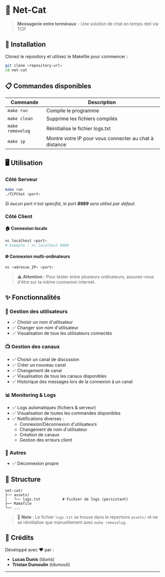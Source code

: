 # 💬 Net-Cat

> **Messagerie entre terminaux** - Une solution de chat en temps réel via TCP

## 🚀 Installation

Clonez le repository et utilisez le Makefile pour commencer :

```bash
git clone <repository-url>
cd net-cat
```

## 📋 Commandes disponibles

| Commande | Description |
|----------|-------------|
| `make run` | Compile le programme |
| `make clean` | Supprime les fichiers compilés |
| `make removelog` | Réinitialise le fichier logs.txt |
| `make ip` | Montre votre IP pour vous connecter au chat à distance |

## 🖥️ Utilisation

### Côté Serveur
```bash
make run
./TCPChat <port>
```
*Si aucun port n'est spécifié, le port **8989** sera utilisé par défaut.*

### Côté Client

#### 🏠 Connexion locale
```bash
nc localhost <port>
# Exemple : nc localhost 8989
```

#### 🌐 Connexion multi-ordinateurs
```bash
nc <adresse_IP> <port>
```

> ⚠️ **Attention** : Pour tester entre plusieurs ordinateurs, assurez-vous d'être sur la même connexion internet.

## ✨ Fonctionnalités

### 👤 Gestion des utilisateurs
- ✅ Choisir un nom d'utilisateur
- ✅ Changer son nom d'utilisateur
- ✅ Visualisation de tous les utilisateurs connectés

### 📺 Gestion des canaux
- ✅ Choisir un canal de discussion
- ✅ Créer un nouveau canal
- ✅ Changement de canal
- ✅ Visualisation de tous les canaux disponibles
- ✅ Historique des messages lors de la connexion à un canal

### 📊 Monitoring & Logs
- ✅ Logs automatiques (fichiers & serveur)
- ✅ Visualisation de toutes les commandes disponibles
- ✅ Notifications diverses :
  - Connexion/Déconnexion d'utilisateurs
  - Changement de nom d'utilisateur
  - Création de canaux
  - Gestion des erreurs client

### 🔧 Autres
- ✅ Déconnexion propre

## 📁 Structure

```
net-cat/
├── assets/
│   └── logs.txt          # Fichier de logs (persistant)
├── Makefile
└── ...
```

> 📝 **Note** : Le fichier `logs.txt` se trouve dans le répertoire `assets/` et ne se réinitialise que manuellement avec `make removelog`.

## 👥 Crédits

Développé avec ❤️ par :
- **Lucas Dunis** (ldunis)
- **Tristan Dumoulin** (tdumouli)

---